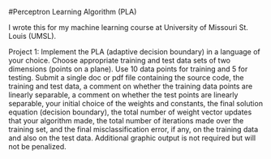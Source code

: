 #Perceptron Learning Algorithm (PLA)

I wrote this for my machine learning course at University of Missouri 
St. Louis (UMSL).

Project 1: 
Implement the PLA (adaptive decision boundary) in a language of your
choice. Choose appropriate training and test data sets of two dimensions 
(points on a plane). Use 10 data points for training and 5 for testing. Submit 
a single doc or pdf file containing the source code, the training and test 
data, a comment on whether the training data points are linearly separable, 
a comment on whether the test points are linearly separable, your initial
choice of the weights and constants, the final solution equation (decision 
boundary), the total number of weight vector updates that your algorithm made,
the total number of iterations made over the training set, and  the final 
misclassification error, if any, on the training data and also on the test data. 
Additional graphic output is not required but will not be penalized. 

